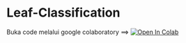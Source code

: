 # Leaf-Classification
Buka code melalui google colaboratory ==> [![Open In Colab](https://colab.research.google.com/assets/colab-badge.svg)](https://colab.research.google.com/github/Oz-art/Leaf-Classification/blob/master/leaf_classification.ipynb)
